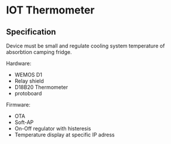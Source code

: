# IOT Thermometer #
## Specification ##

Device must be small and regulate cooling system temperature of absorbtion camping fridge.

Hardware:

* WEMOS D1
* Relay shield
* D18B20 Thermometer
* protoboard

Firmware:

* OTA
* Soft-AP
* On-Off regulator with histeresis
* Temperature display at specific IP adress

